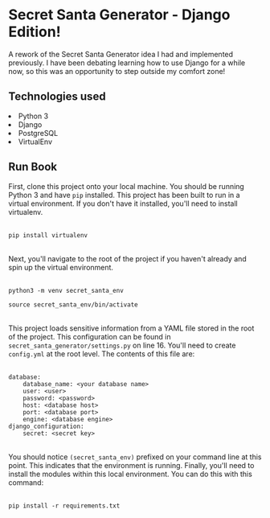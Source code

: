 <h1>Secret Santa Generator - Django Edition!</h1>

A rework of the Secret Santa Generator idea I had and implemented previously. I have been debating learning 
how to use Django for a while now, so this was an opportunity to step outside my comfort zone! 

<h2>Technologies used</h2>
  <li>Python 3</li>
  <li>Django</li> 
  <li>PostgreSQL</li>
  <li>VirtualEnv</li>

<h2>Run Book</h2>

First, clone this project onto your local machine. You should be running Python 3 and have `pip` installed. This project
has been built to run in a virtual environment. If you don't have it installed, you'll need to install virtualenv. <br><br>

`pip install virtualenv` <br><br>

Next, you'll navigate to the root of the project if you haven't already and spin up the virtual environment. <br><br>

`python3 -m venv secret_santa_env` <br>

`source secret_santa_env/bin/activate` <br><br>

This project loads sensitive information from a YAML file stored in the root of the project. This configuration can be found in 
`secret_santa_generator/settings.py` on line 16. You'll need to create `config.yml` at the root level. The contents of this file
are: <br><br>

```
database:
    database_name: <your database name>
    user: <user>
    password: <password>
    host: <database host>
    port: <database port>
    engine: <database engine>
django_configuration:
    secret: <secret key> 
``` 

<br>You should notice `(secret_santa_env)` prefixed on your command line at this point. This indicates that the environment is running. 
Finally, you'll need to install the modules within this local environment. You can do this with this command: <br><br>

`pip install -r requirements.txt` <br><br>
